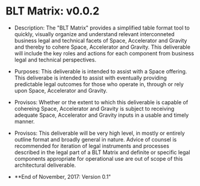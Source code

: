 # BLT Matrix: v0.0.2 

* Description: The "BLT Matrix" provides a simplified table format tool to quickly, visually organize and understand relevant interconneted business legal and technical facets of Space, Accelerator and Gravity and thereby to cohere Space, Accelerator and Gravity.  This deliverable will include the key roles and actions for each component from business legal and technical perspectives.

* Purposes: This deliverable is intended to assist with a Space offering. This deliverabe is intended to assist with eventually providing predictable legal outcomes for those who operate in, through or rely upon Space, Accelerator and Gravity.

* Provisos: Whether or the extent to which this deliverable is capable of cohereing Space, Accelerator and Gravity is subject to receiving adequate Space, Accelerator and Gravity inputs in a usable and timely manner.

* Provisos: This deliverable will be very high level, in mostly or entirely outline format and broadly general in nature. Advice of counsel is recommended for iteration of legal instruments and processes described in the legal part of a BLT Matrix and definite or specific legal components appropriate for operational use are out of scope of this architectural deliverable.

* **End of November, 2017: Version 0.1" 
